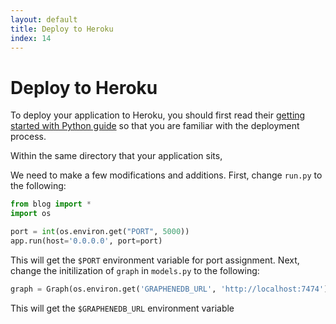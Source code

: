 ```yaml
---
layout: default
title: Deploy to Heroku
index: 14
---
```


# Deploy to Heroku

To deploy your application to Heroku, you should first read their [getting started with Python guide](https://devcenter.heroku.com/articles/getting-started-with-python#introduction) so that you are familiar with the deployment process.

Within the same directory that your application sits, 

We need to make a few modifications and additions. First, change `run.py` to the following:

```python
from blog import *
import os

port = int(os.environ.get("PORT", 5000))
app.run(host='0.0.0.0', port=port)
```

This will get the `$PORT` environment variable for port assignment. Next, change the initilization of `graph` in `models.py` to the following:

```python
graph = Graph(os.environ.get('GRAPHENEDB_URL', 'http://localhost:7474') + '/db/data/')
```

This will get the `$GRAPHENEDB_URL` environment variable